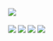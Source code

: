 


# <img src="https://img.shields.io/badge/{내용}-{배경 색깔}?style={스타일}&logo={로고이름}&logoColor={로고 색깔}"/>

<img src="https://img.shields.io/badge/{Python}-3776AB?style={스타일}&logo={Python}&logoColor={로고 색깔}"/>
<img src="https://img.shields.io/badge/python-3776AB?style={스타일}&logo={로고이름}&logoColor={로고 색깔}"/>
<img src="https://img.shields.io/badge/python-{배경 색깔}?style={스타일}&logo={Python}&logoColor=CC6699"/>
<img src="https://img.shields.io/badge/Scss-green?style=flat&logo=Sass&logoColor=CC6699"/>

